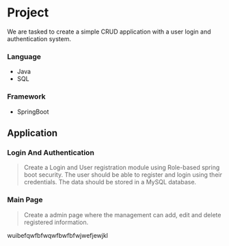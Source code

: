 # Project  

We are tasked to create a simple CRUD application with a user login and authentication system.

### Language  
- Java
- SQL


### Framework
- SpringBoot


## Application

### Login And Authentication

>Create a Login and User registration module using Role-based spring boot security. The user should be able to register and login using their credentials. The data should be stored in a MySQL database.


### Main Page

>Create a admin page where the management can add, edit and delete registered information.

wuibefqwfbfwqwfbwfbfwjwefjewjkl